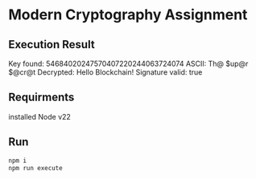 # Modern Cryptography Assignment

## Execution Result
Key found: 54684020247570407220244063724074
ASCII: Th@ $up@r $@cr@t
Decrypted: Hello Blockchain!
Signature valid: true

## Requirments

installed Node v22

## Run

```bash
npm i
npm run execute
```
